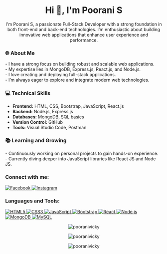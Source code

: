 <h1 align="center">Hi 👋, I'm Poorani S</h1>

<p align="center"> I'm Poorani S, a passionate Full-Stack Developer with a strong foundation in both front-end and back-end technologies. I’m enthusiastic about building innovative web applications that enhance user experience and performance. </p> 

<h3 align="left">🌐 About Me</h3> 
<p> - I have a strong focus on building robust and scalable web applications. <br /> - My expertise lies in MongoDB, Express.js, React.js, and Node.js. <br /> - I love creating and deploying full-stack applications. <br /> - I’m always eager to explore and integrate modern web technologies. </p> 

<h3 align="left">💻 Technical Skills</h3>
<ul> 
<li><strong>Frontend:</strong> HTML, CSS, Bootstrap, JavaScript, React.js</li> 
<li><strong>Backend:</strong> Node.js, Express.js</li> 
<li><strong>Databases:</strong> MongoDB, SQL basics</li> 
<li><strong>Version Control:</strong> GitHub</li> 
<li><strong>Tools:</strong> Visual Studio Code, Postman</li> 
</ul> 

<h3 align="left">📚 Learning and Growing</h3> 
<p> - Continuously working on personal projects to gain hands-on experience. <br /> - Currently diving deeper into JavaScript libraries like React JS and Node JS. </p> 

<h3 align="left">Connect with me:</h3> 
<p align="left"> 
<a href="https://facebook.com/pooranivicky" target="_blank"> <img src="https://img.shields.io/badge/Facebook-%231877F2.svg?&style=for-the-badge&logo=facebook&logoColor=white" alt="Facebook" /> </a>
<a href="https://instagram.com/poorani_vicky" target="_blank"> <img src="https://img.shields.io/badge/Instagram-%23E4405F.svg?&style=for-the-badge&logo=instagram&logoColor=white" alt="Instagram" /> </a> 
</p>

<h3 align="left">Languages and Tools:</h3> 
<p align="left"> 
<a href="https://www.w3.org/html/" target="_blank"> <img src="https://img.shields.io/badge/HTML5-%23E34F26.svg?&style=for-the-badge&logo=html5&logoColor=white" alt="HTML5" /> </a> 
<a href="https://www.w3schools.com/css/" target="_blank"> <img src="https://img.shields.io/badge/CSS3-%231572B6.svg?&style=for-the-badge&logo=css3&logoColor=white" alt="CSS3" /> </a> 
<a href="https://developer.mozilla.org/en-US/docs/Web/JavaScript" target="_blank"> <img src="https://img.shields.io/badge/JavaScript-%23F7DF1E.svg?&style=for-the-badge&logo=javascript&logoColor=black" alt="JavaScript" /> </a> 
<a href="https://getbootstrap.com" target="_blank"> <img src="https://img.shields.io/badge/Bootstrap-%23563D7C.svg?&style=for-the-badge&logo=bootstrap&logoColor=white" alt="Bootstrap" /> </a> 
<a href="https://reactjs.org/" target="_blank"> <img src="https://img.shields.io/badge/React-%2361DAFB.svg?&style=for-the-badge&logo=react&logoColor=black" alt="React" /> </a> 
<a href="https://nodejs.org" target="_blank"> <img src="https://img.shields.io/badge/Node.js-%23339933.svg?&style=for-the-badge&logo=node.js&logoColor=white" alt="Node.js" /> </a> 
<a href="https://www.mongodb.com/" target="_blank"> <img src="https://img.shields.io/badge/MongoDB-%2347A248.svg?&style=for-the-badge&logo=mongodb&logoColor=white" alt="MongoDB" /> </a> 
<a href="https://www.mysql.com/" target="_blank"> <img src="https://img.shields.io/badge/MySQL-%234479A1.svg?&style=for-the-badge&logo=mysql&logoColor=white" alt="MySQL" /> </a> 
</p> 

<p align="center">
  <img src="https://github-readme-stats.vercel.app/api/top-langs?username=pooranivicky&show_icons=true&locale=en&layout=compact&bg_color=0d1117&text_color=ffffff" alt="pooranivicky" />
</p>

<p align="center">
  <img src="https://github-readme-stats.vercel.app/api?username=pooranivicky&show_icons=true&locale=en&bg_color=0d1117&text_color=ffffff" alt="pooranivicky" />
</p>

<p align="center">
  <img src="https://github-readme-streak-stats.herokuapp.com/?user=pooranivicky&background=0d1117&currStreakLabel=ffffff&sideLabels=ffffff&dates=ffffff&sideNums=ffffff&currStreakNum=ffffff&fire=ffffff" alt="pooranivicky" />
</p>
